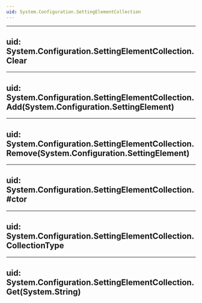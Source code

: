 ```yaml
---
uid: System.Configuration.SettingElementCollection
---
```


---
uid: System.Configuration.SettingElementCollection.Clear
---

---
uid: System.Configuration.SettingElementCollection.Add(System.Configuration.SettingElement)
---

---
uid: System.Configuration.SettingElementCollection.Remove(System.Configuration.SettingElement)
---

---
uid: System.Configuration.SettingElementCollection.#ctor
---

---
uid: System.Configuration.SettingElementCollection.CollectionType
---

---
uid: System.Configuration.SettingElementCollection.Get(System.String)
---
